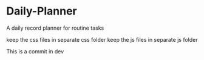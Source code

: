 # Daily-Planner
A daily record planner for routine tasks

keep the css files in separate css folder
keep the js files in separate js folder


This is a commit in dev
